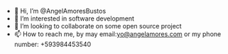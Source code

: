 - 👋 Hi, I’m @AngelAmoresBustos
- 👀 I’m interested in software development 
- 💞️ I’m looking to collaborate on some open source project
- 📫 How to reach me, by may email:yo@angelamores.com or my phone number: +593984453540

<!---
Specialized in software development, with extensive experience in analysis, design, development and implementation of computer systems. 
With solid knowledge of administration, accounting, personnel management, training and Conflict resolution. 
And great soft skill, always learning something that make grown like better person.
Ready to help.
Call me or email me.
See you soon.
--->
